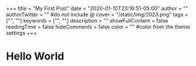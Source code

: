 +++
title = "My First Post"
date = "2020-01-10T23:16:51-05:00"
author = ""
authorTwitter = "" #do not include @
cover = "/static/img/2023.png"
tags = ["", ""]
keywords = ["", ""]
description = ""
showFullContent = false
readingTime = false
hideComments = false
color = "" #color from the theme settings
+++

# Hello World
 
